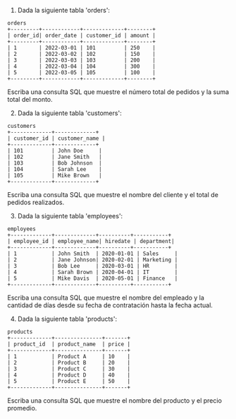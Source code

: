 1. Dada la siguiente tabla 'orders':

```
orders
+---------+------------+-------------+--------+
| order_id| order_date | customer_id | amount |
+---------+------------+-------------+--------+
| 1       | 2022-03-01 | 101         | 250    |
| 2       | 2022-03-02 | 102         | 150    |
| 3       | 2022-03-03 | 103         | 200    |
| 4       | 2022-03-04 | 104         | 300    |
| 5       | 2022-03-05 | 105         | 100    |
+---------+------------+-------------+--------+
```

Escriba una consulta SQL que muestre el número total de pedidos y la suma total del monto.

2. Dada la siguiente tabla 'customers':

```
customers
+-------------+-------------+
| customer_id | customer_name |
+-------------+-------------+
| 101         | John Doe     |
| 102         | Jane Smith   |
| 103         | Bob Johnson  |
| 104         | Sarah Lee    |
| 105         | Mike Brown   |
+-------------+-------------+
```

Escriba una consulta SQL que muestre el nombre del cliente y el total de pedidos realizados.

3. Dada la siguiente tabla 'employees':

```
employees
+-------------+-------------+----------+-----------+
| employee_id | employee_name| hiredate | department|
+-------------+-------------+----------+-----------+
| 1           | John Smith  | 2020-01-01 | Sales     |
| 2           | Jane Johnson| 2020-02-01 | Marketing |
| 3           | Bob Lee     | 2020-03-01 | HR        |
| 4           | Sarah Brown | 2020-04-01 | IT        |
| 5           | Mike Davis  | 2020-05-01 | Finance   |
+-------------+-------------+----------+-----------+
```

Escriba una consulta SQL que muestre el nombre del empleado y la cantidad de días desde su fecha de contratación hasta la fecha actual.

4. Dada la siguiente tabla 'products':

```
products
+-------------+---------------+-------+
| product_id  | product_name  | price |
+-------------+---------------+-------+
| 1           | Product A     | 10    |
| 2           | Product B     | 20    |
| 3           | Product C     | 30    |
| 4           | Product D     | 40    |
| 5           | Product E     | 50    |
+-------------+---------------+-------+
```

Escriba una consulta SQL que muestre el nombre del producto y el precio promedio.
